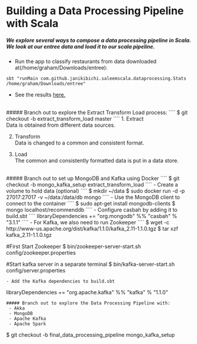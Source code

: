 # Building a Data Processing Pipeline with Scala
##### We explore several ways to compose a data processing pipeline in Scala. We look at our entree data and load it to our scala pipeline.

- Run the app to classify restaurants from data downloaded at(/home/graham/Downloads/entree):
````
sbt "runMain com.github.janikibichi.saleemscala.dataprocessing.Stats /home/graham/Downloads/entree"
````
- See the results [here.](https://asciinema.org/a/4U80cKuZarkPnnedgjNPkyzwI)
<br>
##### Branch out to explore the Extract Transform Load process:
````
$ git checkout -b extract_transform_load master
````
1. Extract<br>
Data is obtained from different data sources.

2. Transform<br>
Data is changed to a common and consistent format.

3. Load<br>
The common and consistently formatted data is put in a data store.
<br>
##### Branch out to set up MongoDB and Kafka using Docker
````
$ git checkout -b mongo_kafka_setup extract_transform_load
````
- Create a volume to hold data (optional)
````
$ mkdir ~/data
$ sudo docker run -d -p 27017:27017 -v ~/data:/data/db mongo
````
- Use the MongoDB client to connect to the container
````
$ sudo apt-get install mongodb-clients
$ mongo localhost/recommenddb
````
- Configure casbah by adding it to build.sbt
````
libraryDependencies += "org.mongodb" %% "casbah" % "3.1.1"
````
- For Kafka, we also need to run Zookeeper
````
$ wget -c http://www-us.apache.org/dist/kafka/1.1.0/kafka_2.11-1.1.0.tgz
$ tar xzf kafka_2.11-1.1.0.tgz

#First Start Zookeeper
$ bin/zookeeper-server-start.sh config/zookeeper.properties

#Start kafka server in a separate terminal
$ bin/kafka-server-start.sh config/server.properties
````
- Add the Kafka dependencies to build.sbt
````
libraryDependencies += "org.apache.kafka" %% "kafka" % "1.1.0"
````
##### Branch out to explore the Data Processing Pipeline with:
 - Akka
 - MongoDB
 - Apache Kafka
 - Apache Spark
````
$ git checkout -b final_data_processing_pipeline mongo_kafka_setup
````
 

